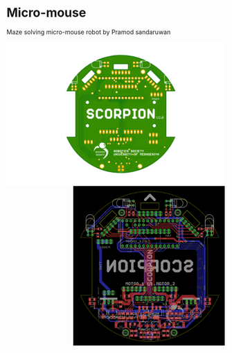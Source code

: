 # Micro-mouse
Maze solving micro-mouse robot by Pramod sandaruwan

<img align="left" img src="./media/pcb.png" width="500"/> <img align="right" img src="./media/layout.png" width="350"/>
